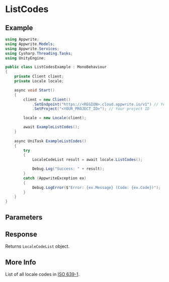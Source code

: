 # ListCodes

## Example

```csharp
using Appwrite;
using Appwrite.Models;
using Appwrite.Services;
using Cysharp.Threading.Tasks;
using UnityEngine;

public class ListCodesExample : MonoBehaviour
{
    private Client client;
    private Locale locale;

    async void Start()
    {
        client = new Client()
            .SetEndpoint("https://<REGION>.cloud.appwrite.io/v1") // Your API Endpoint
            .SetProject("<YOUR_PROJECT_ID>"); // Your project ID

        locale = new Locale(client);

        await ExampleListCodes();
    }
    
    async UniTask ExampleListCodes()
    {
        try
        {
            LocaleCodeList result = await locale.ListCodes();

            Debug.Log("Success: " + result);
        }
        catch (AppwriteException ex)
        {
            Debug.LogError($"Error: {ex.Message} (Code: {ex.Code})");
        }
    }
}
```

## Parameters


## Response

Returns `LocaleCodeList` object.
## More Info

List of all locale codes in [ISO 639-1](https://en.wikipedia.org/wiki/List_of_ISO_639-1_codes).
